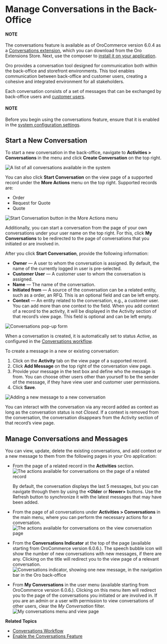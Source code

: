 <a id="doc-activities-conversations"></a>

# Manage Conversations in the Back-Office

#### NOTE
The conversations feature is available as of OroCommerce version 6.0.4 as a <a href="https://extensions.oroinc.com/orocommerce/extension/oro-conversations/" target="_blank">Conversations extension</a>, which you can download from the Oro Extensions Store. Next, use the composer to [install it on your application](../../../../backend/extension/install-extension.md#cookbook-extensions-composer).

Oro provides a conversation tool designed for communication both within the back-office and storefront environments. This tool enables communication between back-office and customer users, creating a cohesive and integrated environment for all stakeholders.

Each conversation consists of a set of messages that can be exchanged by back-office users and [customer users](../../../storefront/conversations/index.md#storefront-guide-conversations).

#### NOTE
Before you begin using the conversations feature, ensure that it is enabled in the [system configuration settings](../../system/configuration/commerce/customer/global-interactions.md#configuration-guide-commerce-configuration-interactions).

## Start a New Conversation

To start a new conversation in the back-office, navigate to **Activities > Conversations** in the menu and click **Create Conversation** on the top right.

![A list of all conversations available in the system](user/img/activities/conversation-list.png)

You can also click **Start Conversation** on the view page of a supported record under the **More Actions** menu on the top right. Supported records are:

* Order
* Request for Quote
* Quote

![Start Conversation button in the More Actions menu](user/img/activities/activities-conversations.png)

Additionally, you can start a conversation from the page of your own conversations under your user name on the top right. For this, click **My Conversations** to be redirected to the page of conversations that you initiated or are involved in.

After you click **Start Conversation**, provide the following information:

* **Owner** — A user to whom the conversation is assigned. By default, the name of the currently logged in user is pre-selected.
* **Customer User** — A customer user to whom the conversation is assigned.
* **Name** — The name of the conversation.
* **Initiated from** — A source of the conversation can be a related entity, such as a order, an RFQ. This is an optional field and can be left empty.
* **Context** — An entity related to the conversation, e.g., a customer user. You can add more than one context to the field. When you add context of a record to the activity, it will be displayed in the Activity section of that record’s view page. This field is optional and can be left empty.

![Conversations pop-up form](user/img/activities/activities-conversations-popup.png)

When a conversation is created, it is automatically set to status *Active*, as configured in the [Conversations workflow](../../system/workflows/system-workflows/conversations-workflow.md#system-workflows-conversations-backoffice-workflow).

To create a message in a new or existing conversation:

1. Click on the **Activity** tab on the view page of a supported record.
2. Click **Add Message** on the top right of the conversation view page.
3. Provide your message in the text box and define who the message is from. You can choose other users other than yourself to be the sender of the message, if they have view user and customer user permissions.
4. Click **Save**.

![Adding a new message to a new conversation](user/img/activities/add-new-message.png)

You can interact with the conversation via any record added as context as long as the conversation status is not *Closed*.
If a context is removed from the conversation, the conversation disappears from the Activity section of that record’s view page.

<a id="user-guide-activities-conversations-manage"></a>

## Manage Conversations and Messages

You can view, update, delete the existing conversations, and add context or a new message to them from the following pages in your Oro application:

* From the page of a related record in the **Activities** section.
  ![The actions available for conversations on the page of a related record](user/img/activities/ConversationRelatedRecord.png)

  By default, the conversation displays the last 5 messages, but you can navigate through them by using the **<Older** or **Newer>** buttons. Use the Refresh <i class="fas fa-sync-alt" aria-hidden="true"></i> button to synchronize it with the latest messages that may have been added.
* From the page of all conversations under **Activities > Conversations** in the main menu, where you can perform the necessary actions for a conversation.
  ![The actions available for conversations on the view conversation page](user/img/activities/ConversationViewPage.png)
* From the **Conversations Indicator** at the top of the page (available starting from OroCommerce version 6.0.6.). The speech bubble icon will show the number of new conversations with new messages, if there are any. Clicking on the title will redirect you to the view page of a relevant conversation.
  ![Conversations indicator, showing one new message, in the navigation bar in the Oro back-office](user/img/activities/conversations-indicator.png)
* From **My Conversations** in the user menu (available starting from OroCommerce version 6.0.6.). Clicking on this menu item will redirect you to the page of the conversations you initiated or are involved in. If you are an admin or a user with permission to view conversations of other users, clear the *My Conversation* filter.
  ![My conversations menu and view page](user/img/activities/my-conversations.png)

**Related Topics**

* [Conversations Workflow](../../system/workflows/system-workflows/conversations-workflow.md#system-workflows-conversations-backoffice-workflow)
* [Enable the Conversations Feature](../../system/configuration/commerce/customer/global-interactions.md#configuration-guide-commerce-configuration-interactions)

<!-- fa-bars = fa-navicon -->
<!-- Ic Tiles is used as Set As Default in saved views, and as tiles in display layout options -->
<!-- IcPencil refers to Rename in Commerce and Inline Editing in CRM -->
<!-- Check mark in the square. -->
<!-- SortDesc is also used as drop-down arrow -->
<!-- A -->
<!-- B -->
<!-- C -->
<!-- D -->
<!-- E -->
<!-- F -->
<!-- G -->
<!-- H -->
<!-- I -->
<!-- L -->
<!-- M -->
<!-- P -->
<!-- R -->
<!-- S -->
<!-- T -->
<!-- U -->
<!-- Z -->
